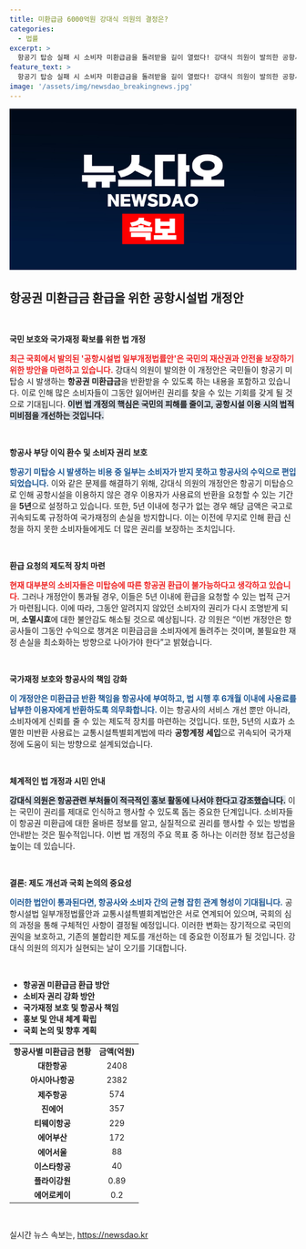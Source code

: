 ```yaml
---
title: 미환급금 6000억원 강대식 의원의 결정은?
categories:
  - 법률
excerpt: >
  항공기 탑승 실패 시 소비자 미환급금을 돌려받을 길이 열렸다! 강대식 의원이 발의한 공항시설법 개정안은 이용자 권리 보호와 국가재정 손실 방지를 위한 중요한 조치로, 국민의 피해를 줄이기 위한 제도 개선이 시급하다. 클릭하여 더 알아보세요!
feature_text: >
  항공기 탑승 실패 시 소비자 미환급금을 돌려받을 길이 열렸다! 강대식 의원이 발의한 공항시설법 개정안은 이용자 권리 보호와 국가재정 손실 방지를 위한 중요한 조치로, 국민의 피해를 줄이기 위한 제도 개선이 시급하다. 클릭하여 더 알아보세요!
image: '/assets/img/newsdao_breakingnews.jpg'
---
```


<p><img src="/assets/img/newsdao_breakingnews.jpg" alt="bookingtag 속보" /></p>

<h2 data-ke-size="size26">항공권 미환급금 환급을 위한 공항시설법 개정안</h2>

<p data-ke-size="size16">&nbsp;</p>

<p><strong>국민 보호와 국가재정 확보를 위한 법 개정</strong>  </p>

<p><b><span style="color: #ee2323;">최근 국회에서 발의된 '공항시설법 일부개정법률안'은 국민의 재산권과 안전을 보장하기 위한 방안을 마련하고 있습니다.</span></b> 강대식 의원이 발의한 이 개정안은 국민들이 항공기 미탑승 시 발생하는 <b>항공권 미환급금</b>을 반환받을 수 있도록 하는 내용을 포함하고 있습니다. 이로 인해 많은 소비자들이 그동안 잃어버린 권리를 찾을 수 있는 기회를 갖게 될 것으로 기대됩니다. <b><span style="background-color: #21538527;">이번 법 개정의 핵심은 국민의 피해를 줄이고, 공항시설 이용 시의 법적 미비점을 개선하는 것입니다.</span></b></p>

<p data-ke-size="size16">&nbsp;</p>

<p><strong>항공사 부당 이익 환수 및 소비자 권리 보호</strong></p>

<p><b><span style="color: #1a5490;">항공기 미탑승 시 발생하는 비용 중 일부는 소비자가 받지 못하고 항공사의 수익으로 편입되었습니다.</span></b> 이와 같은 문제를 해결하기 위해, 강대식 의원의 개정안은 항공기 미탑승으로 인해 공항시설을 이용하지 않은 경우 이용자가 사용료의 반환을 요청할 수 있는 기간을 <b>5년</b>으로 설정하고 있습니다. 또한, 5년 이내에 청구가 없는 경우 해당 금액은 국고로 귀속되도록 규정하여 국가재정의 손실을 방지합니다. 이는 이전에 무지로 인해 환급 신청을 하지 못한 소비자들에게도 더 많은 권리를 보장하는 조치입니다.</p>

<p data-ke-size="size16">&nbsp;</p>

<p><strong>환급 요청의 제도적 장치 마련</strong></p>

<p><b><span style="color: #ee2323;">현재 대부분의 소비자들은 미탑승에 따른 항공권 환급이 불가능하다고 생각하고 있습니다.</span></b> 그러나 개정안이 통과될 경우, 이들은 5년 이내에 환급을 요청할 수 있는 법적 근거가 마련됩니다. 이에 따라, 그동안 알려지지 않았던 소비자의 권리가 다시 조명받게 되며, <b>소멸시효</b>에 대한 불안감도 해소될 것으로 예상됩니다. 강 의원은 “이번 개정안은 항공사들이 그동안 수익으로 챙겨온 미환급금을 소비자에게 돌려주는 것이며, 불필요한 재정 손실을 최소화하는 방향으로 나아가야 한다”고 밝혔습니다.</p>

<p data-ke-size="size16">&nbsp;</p>

<p><strong>국가재정 보호와 항공사의 책임 강화</strong></p>

<p><b><span style="color: #1a5490;">이 개정안은 미환급금 반환 책임을 항공사에 부여하고, 법 시행 후 6개월 이내에 사용료를 납부한 이용자에게 반환하도록 의무화합니다.</span></b> 이는 항공사의 서비스 개선 뿐만 아니라, 소비자에게 신뢰를 줄 수 있는 제도적 장치를 마련하는 것입니다. 또한, 5년의 시효가 소멸한 미반환 사용료는 교통시설특별회계법에 따라 <b>공항계정 세입</b>으로 귀속되어 국가재정에 도움이 되는 방향으로 설계되었습니다.</p>

<p data-ke-size="size16">&nbsp;</p>

<p><strong>체계적인 법 개정과 시민 안내</strong></p>

<p><b><span style="background-color: #21538527;">강대식 의원은 항공관련 부처들이 적극적인 홍보 활동에 나서야 한다고 강조했습니다.</span></b> 이는 국민이 권리를 제대로 인식하고 행사할 수 있도록 돕는 중요한 단계입니다. 소비자들이 항공권 미환급에 대한 올바른 정보를 알고, 실질적으로 권리를 행사할 수 있는 방법을 안내받는 것은 필수적입니다. 이번 법 개정의 주요 목표 중 하나는 이러한 정보 접근성을 높이는 데 있습니다.</p>

<p data-ke-size="size16">&nbsp;</p>

<p><strong>결론: 제도 개선과 국회 논의의 중요성</strong></p>

<p><b><span style="color: #1a5490;">이러한 법안이 통과된다면, 항공사와 소비자 간의 균형 잡힌 관계 형성이 기대됩니다.</span></b> 공항시설법 일부개정법률안과 교통시설특별회계법안은 서로 연계되어 있으며, 국회의 심의 과정을 통해 구체적인 사항이 결정될 예정입니다. 이러한 변화는 장기적으로 국민의 권익을 보호하고, 기존의 불합리한 제도를 개선하는 데 중요한 이정표가 될 것입니다. 강대식 의원의 의지가 실현되는 날이 오기를 기대합니다.</p>

<p data-ke-size="size16">&nbsp;</p>

<ul>
    <li><b>항공권 미환급금 환급 방안</b></li>
    <li><b>소비자 권리 강화 방안</b></li>
    <li><b>국가재정 보호 및 항공사 책임</b></li>
    <li><b>홍보 및 안내 체계 확립</b></li>
    <li><b>국회 논의 및 향후 계획</b></li>
</ul>

<table style="width:100%;">
    <tr>
        <td style="text-align: center; height: 17px;"><b>항공사별 미환급금 현황</b></td>
        <td style="text-align: center; height: 17px;"><b>금액(억원)</b></td>
    </tr>
    <tr>
        <td style="text-align: center; height: 17px;"><b>대한항공</b></td>
        <td style="text-align: center; height: 17px;">2408</td>
    </tr>
    <tr>
        <td style="text-align: center; height: 17px;"><b>아시아나항공</b></td>
        <td style="text-align: center; height: 17px;">2382</td>
    </tr>
    <tr>
        <td style="text-align: center; height: 17px;"><b>제주항공</b></td>
        <td style="text-align: center; height: 17px;">574</td>
    </tr>
    <tr>
        <td style="text-align: center; height: 17px;"><b>진에어</b></td>
        <td style="text-align: center; height: 17px;">357</td>
    </tr>
    <tr>
        <td style="text-align: center; height: 17px;"><b>티웨이항공</b></td>
        <td style="text-align: center; height: 17px;">229</td>
    </tr>
    <tr>
        <td style="text-align: center; height: 17px;"><b>에어부산</b></td>
        <td style="text-align: center; height: 17px;">172</td>
    </tr>
    <tr>
        <td style="text-align: center; height: 17px;"><b>에어서울</b></td>
        <td style="text-align: center; height: 17px;">88</td>
    </tr>
    <tr>
        <td style="text-align: center; height: 17px;"><b>이스타항공</b></td>
        <td style="text-align: center; height: 17px;">40</td>
    </tr>
    <tr>
        <td style="text-align: center; height: 17px;"><b>플라이강원</b></td>
        <td style="text-align: center; height: 17px;">0.89</td>
    </tr>
    <tr>
        <td style="text-align: center; height: 17px;"><b>에어로케이</b></td>
        <td style="text-align: center; height: 17px;">0.2</td>
    </tr>
</table>

<p data-ke-size="size16">&nbsp;</p>
실시간 뉴스 속보는, <a href="https://newsdao.kr" rel="dofollow">https://newsdao.kr</a>


